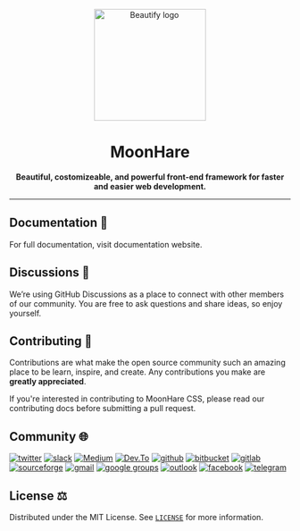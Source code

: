 <p align="center">
  <a href="#nolink">
    <img src="https://github.com/MoonHareLabs.png" alt="Beautify logo" width="200" height="200">
  </a>
</p>

<h1 align="center">MoonHare</h3>

<p align="center">
  <b>Beautiful, costomizeable, and powerful front-end framework for faster and easier web development.</b>
</p>

<hr>

## Documentation :book:
For full documentation, visit documentation website.

## Discussions :call_me_hand:
We’re using GitHub Discussions as a place to connect with other members of our community. You are free to ask questions and share ideas, so enjoy yourself.

## Contributing :handshake:

Contributions are what make the open source community such an amazing place to be learn, inspire, and create. Any contributions you make are **greatly appreciated**.

If you're interested in contributing to MoonHare CSS, please read our contributing docs before submitting a pull request.

## Community :globe_with_meridians:

[![twitter](https://img.shields.io/badge/Twitter-1DA1F2?style=for-the-badge&logo=twitter&logoColor=white)](https://twitter.com/harelabs/)
[![slack](https://img.shields.io/badge/Slack-4A154B?style=for-the-badge&logo=slack&logoColor=white)](https://twitter.com/harelabs/)
[![Medium](https://img.shields.io/badge/Medium-12100E?style=for-the-badge&logo=medium&logoColor=white)](https://medium.com/@moonharelabs)
[![Dev.To](https://img.shields.io/badge/dev.to-0A0A0A?style=for-the-badge&logo=medium&logoColor=white)](https://medium.com/@moonharelabs)
[![github](https://img.shields.io/badge/GitHub-100000?style=for-the-badge&logo=github&logoColor=white)](https://github.com/MoonHareLabs/MoonHare)
[![bitbucket](https://img.shields.io/badge/Bitbucket-33ffff?style=for-the-badge&logo=bitbucket&logoColor=blue)](https://bitbucket.org/moonharelabs/)
[![gitlab](https://img.shields.io/badge/GitLab-330F63?style=for-the-badge&logo=gitlab)](https://gitlab.com/moonharelabs/)
[![sourceforge](https://img.shields.io/badge/sourceforge-330F63?style=for-the-badge&logo=sourceforge)](https://sourceforge.net/projects/moonhare-css/)
[![gmail](https://img.shields.io/badge/Gmail-D14836?style=for-the-badge&logo=gmail&logoColor=white)](mailto:moon-hare-labs@googlegroups.com)
[![google groups](https://img.shields.io/badge/GOOGLE%20GROUPS-00a4FF?style=for-the-badge&logo=google-chat&logoColor=white)](https://groups.google.com/g/moon-hare-labs)
[![outlook](https://img.shields.io/badge/Microsoft_Outlook-0078D4?style=for-the-badge&logo=microsoft-outlook&logoColor=white)](mailto:moonharelabs@outlook.com)
[![facebook](https://img.shields.io/badge/Facebook-1877F2?style=for-the-badge&logo=facebook&logoColor=white)](https://www.facebook.com/groups/moonharelabs)
[![telegram](https://img.shields.io/badge/Telegram-2CA5E0?style=for-the-badge&logo=telegram&logoColor=white)](https://t.me/moonharelabs)

## License :balance_scale:

Distributed under the MIT License. See [`LICENSE`](https://github.com/moonharelabs/beautify/blob/main/LICENSE) for more information.
